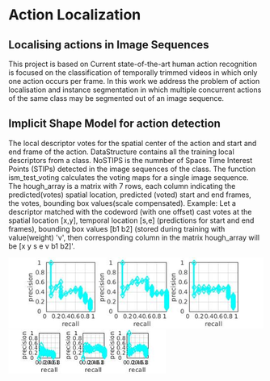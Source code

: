 # Action Localization
## Localising actions in Image Sequences
This project is based on Current state-of-the-art human action recognition is focused on the classification of temporally trimmed videos in which only one action occurs per frame. In this work we address the problem of action localisation and instance segmentation in which multiple concurrent actions of the same class may be segmented out of an image sequence.
## Implicit Shape Model for action detection
The local descriptor votes for the spatial center of the action and start and end frame of the action. DataStructure contains all the training local descriptors from a class. NoSTIPS is the numnber of Space Time Interest Points (STIPs) detected in the image sequences of the class.
The function ism_test_voting calculates the voting maps for a single image sequence.
The hough_array is a matrix with 7 rows, each column indicating the predicted(votes) spatial location, predicted (voted) start and end frames, the votes, bounding box values(scale compensated). Example: Let a descriptor matched with the codeword (with one offset) cast votes at the spatial location [x,y], temporal location [s,e] (predictions for start and end frames), bounding box values [b1 b2] (stored during training with value(weight) 'v', then corresponding column in the matrix hough_array will be [x y s e v b1 b2]'.
 
 
 ![alt text](Demo/plot1.jpg?raw=true)
 ![alt text](Demo/plot2.jpg?raw=true)
 
